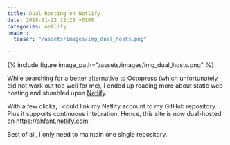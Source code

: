 ```yaml
---
title: Dual hosting on Netlify
date: 2018-11-22 12:25 +0100
categories: netlify
header:
  teaser: "/assets/images/img_dual_hosts.png"

---
```

{% include figure image_path="/assets/images/img_dual_hosts.png" %}

While searching for a better alternative to Octopress (which unfortunately did not work out too well for me), I ended up reading more about static web hosting and stumbled upon [Netlify][netlify].

With a few clicks, I could link my Netlify account to my GitHub repository. Plus it supports continuous integration. Hence, this site is now dual-hosted on <https://ahfant.netlify.com>. 

Best of all, I only need to maintain one single repository.


[netlify]: https://www.netlify.com/